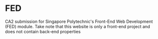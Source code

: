 # FED
CA2 submission for Singapore Polytechnic's Front-End Web Development (FED) module.
Take note that this website is only a front-end project and does not contain back-end properties
